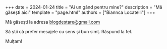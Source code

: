 +++
date = 2024-01-24
title = "Ai un gând pentru mine?"
description = "Mă găsești aici"
template = "page.html"
authors = ["Biannca Locatelli"]
+++



Mă găsești la adresa <a href="mailto:blogdestare@gmail.com" target="_blank">blogdestare@gmail.com</a> 


Să știi că prefer mesajele cu sens și bun simț. Răspund la fel. 

Mulțam!